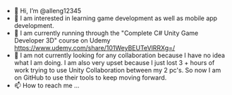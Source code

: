 - 👋 Hi, I’m @alleng12345
- 👀 I am interested in learning game development as well as mobile app development.
- 🌱 I am currently running through the "Complete C# Unity Game Developer 3D" course on Udemy https://www.udemy.com/share/101WeyBEUTeVlRRXg=/ 
- 💞️ I am not currently looking for any collaboration because I have no idea what I am doing. I am also very upset because I just lost 3 + hours of work trying to use Unity Collaboration between my 2 pc's. So now I am on GitHub to use their tools to keep moving forward.
- 📫 How to reach me ...

<!---
alleng12345/alleng12345 is a ✨ special ✨ repository because its `README.md` (this file) appears on your GitHub profile.
You can click the Preview link to take a look at your changes.
--->
